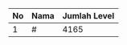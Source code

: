 | No | Nama            | Jumlah Level |
|----|-----------------|--------------|
| 1  | #    |    4165        |
